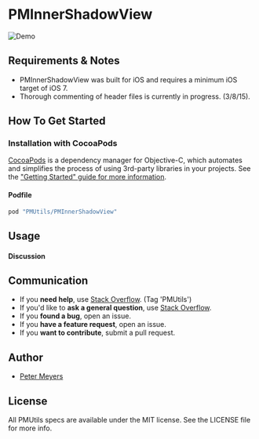 # PMInnerShadowView

![Demo](http://pm-dev.github.io/PMInnerShadowView.png)

## Requirements & Notes

- PMInnerShadowView was built for iOS and requires a minimum iOS target of iOS 7.
- Thorough commenting of header files is currently in progress. (3/8/15).

## How To Get Started


### Installation with CocoaPods

[CocoaPods](http://cocoapods.org) is a dependency manager for Objective-C, which automates and simplifies the process of using 3rd-party libraries in your projects. See the ["Getting Started" guide for more information](http://guides.cocoapods.org/using/getting-started.html).

#### Podfile

```ruby
pod "PMUtils/PMInnerShadowView"
```

## Usage



#### Discussion


## Communication

- If you **need help**, use [Stack Overflow](http://stackoverflow.com/questions/tagged/PMUtils). (Tag 'PMUtils')
- If you'd like to **ask a general question**, use [Stack Overflow](http://stackoverflow.com/questions/tagged/PMUtils).
- If you **found a bug**, open an issue.
- If you **have a feature request**, open an issue.
- If you **want to contribute**, submit a pull request.


## Author

- [Peter Meyers](mailto:petermeyers1@gmail.com)

## License

All PMUtils specs are available under the MIT license. See the LICENSE file for more info.


